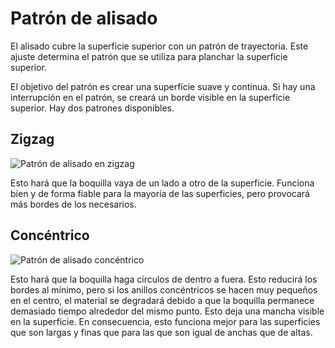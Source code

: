 Patrón de alisado
====
El alisado cubre la superficie superior con un patrón de trayectoria. Este ajuste determina el patrón que se utiliza para planchar la superficie superior.

El objetivo del patrón es crear una superficie suave y continua. Si hay una interrupción en el patrón, se creará un borde visible en la superficie superior. Hay dos patrones disponibles.

<!--screenshot {
"image_path": "ironing_enabled_enabled.png",
"models": [
    {
        "script": "dial_brace.scad",
        "transformation": ["scale(0.5)"]
    }
],
"camera_position": [0, 14, 83],
"settings": {
    "layer_height": 0.2,
    "ironing_enabled": true
},
"colours": 64
}-->
Zigzag
----
![Patrón de alisado en zigzag](../images/ironing_enabled_enabled.png)

Esto hará que la boquilla vaya de un lado a otro de la superficie. Funciona bien y de forma fiable para la mayoría de las superficies, pero provocará más bordes de los necesarios.

<!--screenshot {
"image_path": "ironing_pattern.png",
"models": [
    {
        "script": "dial_brace.scad",
        "transformation": ["scale(0.5)"]
    }
],
"camera_position": [0, 14, 83],
"settings": {
    "layer_height": 0.2,
    "ironing_enabled": true,
    "ironing_pattern": "concentric"
},
"colours": 64
}-->
Concéntrico
----
![Patrón de alisado concéntrico](../images/ironing_pattern.png)

Esto hará que la boquilla haga círculos de dentro a fuera. Esto reducirá los bordes al mínimo, pero si los anillos concéntricos se hacen muy pequeños en el centro, el material se degradará debido a que la boquilla permanece demasiado tiempo alrededor del mismo punto. Esto deja una mancha visible en la superficie. En consecuencia, esto funciona mejor para las superficies que son largas y finas que para las que son igual de anchas que de altas.